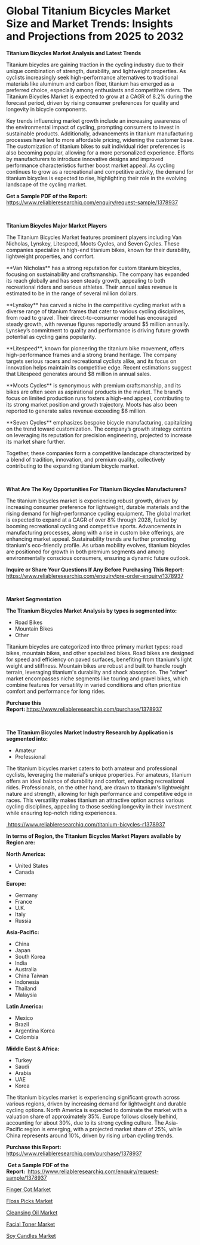 <p><h1>Global Titanium Bicycles Market Size and Market Trends: Insights and Projections from 2025 to 2032</h1></p><p><strong>Titanium Bicycles Market Analysis and Latest Trends</strong></p>
<p><p>Titanium bicycles are gaining traction in the cycling industry due to their unique combination of strength, durability, and lightweight properties. As cyclists increasingly seek high-performance alternatives to traditional materials like aluminum and carbon fiber, titanium has emerged as a preferred choice, especially among enthusiasts and competitive riders. The Titanium Bicycles Market is expected to grow at a CAGR of 8.2% during the forecast period, driven by rising consumer preferences for quality and longevity in bicycle components.</p><p>Key trends influencing market growth include an increasing awareness of the environmental impact of cycling, prompting consumers to invest in sustainable products. Additionally, advancements in titanium manufacturing processes have led to more affordable pricing, widening the customer base. The customization of titanium bikes to suit individual rider preferences is also becoming popular, allowing for a more personalized experience. Efforts by manufacturers to introduce innovative designs and improved performance characteristics further boost market appeal. As cycling continues to grow as a recreational and competitive activity, the demand for titanium bicycles is expected to rise, highlighting their role in the evolving landscape of the cycling market.</p></p>
<p><strong>Get a Sample PDF of the Report:&nbsp;</strong> <a href="https://www.reliableresearchiq.com/enquiry/request-sample/1378937?utm_campaign=1082&utm_medium=2&utm_source=Github&utm_content=ia&utm_term=04042025&utm_id=titanium-bicycles">https://www.reliableresearchiq.com/enquiry/request-sample/1378937</a></p>
<p>&nbsp;</p>
<p><strong>Titanium Bicycles Major Market Players</strong></p>
<p><p>The Titanium Bicycles Market features prominent players including Van Nicholas, Lynskey, Litespeed, Moots Cycles, and Seven Cycles. These companies specialize in high-end titanium bikes, known for their durability, lightweight properties, and comfort.</p><p>**Van Nicholas** has a strong reputation for custom titanium bicycles, focusing on sustainability and craftsmanship. The company has expanded its reach globally and has seen steady growth, appealing to both recreational riders and serious athletes. Their annual sales revenue is estimated to be in the range of several million dollars.</p><p>**Lynskey** has carved a niche in the competitive cycling market with a diverse range of titanium frames that cater to various cycling disciplines, from road to gravel. Their direct-to-consumer model has encouraged steady growth, with revenue figures reportedly around $5 million annually. Lynskey’s commitment to quality and performance is driving future growth potential as cycling gains popularity.</p><p>**Litespeed**, known for pioneering the titanium bike movement, offers high-performance frames and a strong brand heritage. The company targets serious racers and recreational cyclists alike, and its focus on innovation helps maintain its competitive edge. Recent estimations suggest that Litespeed generates around $8 million in annual sales.</p><p>**Moots Cycles** is synonymous with premium craftsmanship, and its bikes are often seen as aspirational products in the market. The brand’s focus on limited production runs fosters a high-end appeal, contributing to its strong market position and growth trajectory. Moots has also been reported to generate sales revenue exceeding $6 million.</p><p>**Seven Cycles** emphasizes bespoke bicycle manufacturing, capitalizing on the trend toward customization. The company’s growth strategy centers on leveraging its reputation for precision engineering, projected to increase its market share further.</p><p>Together, these companies form a competitive landscape characterized by a blend of tradition, innovation, and premium quality, collectively contributing to the expanding titanium bicycle market.</p></p>
<p>&nbsp;</p>
<p><strong>What Are The Key Opportunities For Titanium Bicycles Manufacturers?</strong></p>
<p><p>The titanium bicycles market is experiencing robust growth, driven by increasing consumer preference for lightweight, durable materials and the rising demand for high-performance cycling equipment. The global market is expected to expand at a CAGR of over 8% through 2028, fueled by booming recreational cycling and competitive sports. Advancements in manufacturing processes, along with a rise in custom bike offerings, are enhancing market appeal. Sustainability trends are further promoting titanium's eco-friendly profile. As urban mobility evolves, titanium bicycles are positioned for growth in both premium segments and among environmentally conscious consumers, ensuring a dynamic future outlook.</p></p>
<p><strong>Inquire or Share Your Questions If Any Before Purchasing This Report:</strong> <a href="https://www.reliableresearchiq.com/enquiry/pre-order-enquiry/1378937?utm_campaign=1082&utm_medium=2&utm_source=Github&utm_content=ia&utm_term=04042025&utm_id=titanium-bicycles">https://www.reliableresearchiq.com/enquiry/pre-order-enquiry/1378937</a></p>
<p>&nbsp;</p>
<p><strong>Market Segmentation</strong></p>
<p><strong>The Titanium Bicycles Market Analysis by types is segmented into:</strong></p>
<p><ul><li>Road Bikes</li><li>Mountain Bikes</li><li>Other</li></ul></p>
<p><p>Titanium bicycles are categorized into three primary market types: road bikes, mountain bikes, and other specialized bikes. Road bikes are designed for speed and efficiency on paved surfaces, benefiting from titanium's light weight and stiffness. Mountain bikes are robust and built to handle rough terrain, leveraging titanium's durability and shock absorption. The "other" market encompasses niche segments like touring and gravel bikes, which combine features for versatility in varied conditions and often prioritize comfort and performance for long rides.</p></p>
<p><strong>Purchase this Report:&nbsp;</strong><a href="https://www.reliableresearchiq.com/purchase/1378937?utm_campaign=1082&utm_medium=2&utm_source=Github&utm_content=ia&utm_term=04042025&utm_id=titanium-bicycles">https://www.reliableresearchiq.com/purchase/1378937</a></p>
<p>&nbsp;</p>
<p><strong>The Titanium Bicycles Market Industry Research by Application is segmented into:</strong></p>
<p><ul><li>Amateur</li><li>Professional</li></ul></p>
<p><p>The titanium bicycles market caters to both amateur and professional cyclists, leveraging the material's unique properties. For amateurs, titanium offers an ideal balance of durability and comfort, enhancing recreational rides. Professionals, on the other hand, are drawn to titanium's lightweight nature and strength, allowing for high performance and competitive edge in races. This versatility makes titanium an attractive option across various cycling disciplines, appealing to those seeking longevity in their investment while ensuring top-notch riding experiences.</p></p>
<p><a href="https://www.reliableresearchiq.com/titanium-bicycles-r1378937?utm_campaign=1082&utm_medium=2&utm_source=Github&utm_content=ia&utm_term=04042025&utm_id=titanium-bicycles">&nbsp;https://www.reliableresearchiq.com/titanium-bicycles-r1378937</a></p>
<p><strong>In terms of Region, the Titanium Bicycles Market Players available by Region are:</strong></p>
<p>
    <p> <strong> North America: </strong>
        <ul>
            <li>United States</li>
            <li>Canada</li>
        </ul>
        </p> 
    <p> <strong> Europe: </strong>
        <ul>
            <li>Germany</li>
            <li>France</li>
            <li>U.K.</li>
            <li>Italy</li>
            <li>Russia</li>
        </ul>
        </p> 
    <p> <strong> Asia-Pacific: </strong>
        <ul>
            <li>China</li>
            <li>Japan</li>
            <li>South Korea</li>
            <li>India</li>
            <li>Australia</li>
            <li>China Taiwan</li>
            <li>Indonesia</li>
            <li>Thailand</li>
            <li>Malaysia</li>
        </ul>
        </p> 
    <p> <strong> Latin America: </strong>
        <ul>
            <li>Mexico</li>
            <li>Brazil</li>
            <li>Argentina Korea</li>
            <li>Colombia</li>
        </ul>
        </p> 
    <p> <strong> Middle East & Africa: </strong>
        <ul>
            <li>Turkey</li>
            <li>Saudi</li>
            <li>Arabia</li>
            <li>UAE</li>
            <li>Korea</li>
        </ul>
    </p>
    </p>
<p><p>The titanium bicycles market is experiencing significant growth across various regions, driven by increasing demand for lightweight and durable cycling options. North America is expected to dominate the market with a valuation share of approximately 35%. Europe follows closely behind, accounting for about 30%, due to its strong cycling culture. The Asia-Pacific region is emerging, with a projected market share of 25%, while China represents around 10%, driven by rising urban cycling trends.</p></p>
<p><strong>Purchase this Report: </strong><a href="https://www.reliableresearchiq.com/purchase/1378937?utm_campaign=1082&utm_medium=2&utm_source=Github&utm_content=ia&utm_term=04042025&utm_id=titanium-bicycles">https://www.reliableresearchiq.com/purchase/1378937</a></p>
<p>&nbsp;<strong>Get a Sample PDF of the Report:&nbsp;&nbsp;</strong><a href="https://www.reliableresearchiq.com/enquiry/request-sample/1378937?utm_campaign=1082&utm_medium=2&utm_source=Github&utm_content=ia&utm_term=04042025&utm_id=titanium-bicycles">https://www.reliableresearchiq.com/enquiry/request-sample/1378937</a></p>
<p><strong></strong></p>
<p><p><a href="https://github.com/monacaquddus/Market-Research-Report-List-1/blob/main/finger-cot-market.md?utm_campaign=1082&utm_medium=2&utm_source=Github&utm_content=ia&utm_term=04042025&utm_id=titanium-bicycles">Finger Cot Market</a></p><p><a href="https://github.com/mgapeak/Market-Research-Report-List-1/blob/main/floss-picks-market.md?utm_campaign=1082&utm_medium=2&utm_source=Github&utm_content=ia&utm_term=04042025&utm_id=titanium-bicycles">Floss Picks Market</a></p><p><a href="https://github.com/aijazdeitzbq/Market-Research-Report-List-1/blob/main/cleansing-oil-market.md?utm_campaign=1082&utm_medium=2&utm_source=Github&utm_content=ia&utm_term=04042025&utm_id=titanium-bicycles">Cleansing Oil Market</a></p><p><a href="https://github.com/owaysusing/Market-Research-Report-List-1/blob/main/facial-toner-market.md?utm_campaign=1082&utm_medium=2&utm_source=Github&utm_content=ia&utm_term=04042025&utm_id=titanium-bicycles">Facial Toner Market</a></p><p><a href="https://github.com/gambokaiohjr/Market-Research-Report-List-1/blob/main/soy-candles-market.md?utm_campaign=1082&utm_medium=2&utm_source=Github&utm_content=ia&utm_term=04042025&utm_id=titanium-bicycles">Soy Candles Market</a></p></p>